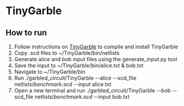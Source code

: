 # TinyGarble

## How to run


1. Follow instructions on [TinyGarble](https://github.com/esonghori/TinyGarble) to compile and install TinyGarble
2. Copy .scd files to ~/TinyGarble/bin/netlists
3. Generate alice and bob input files using the generate_input.py tool
4. Save the input to ~/TinyGarble/bin/alice.txt & bob.txt
5. Navigate to ~/TinyGarble/bin
6. Run ./garbled_circuit/TinyGarble --alice --scd_file netlists/*benchmark.scd* --input alice.txt 
7. Open a new terminal and run ./garbled_circuit/TinyGarble --bob --scd_file netlists/*benchmark.scd* --input bob.txt
